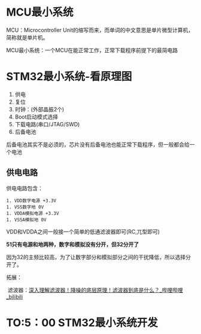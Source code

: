 # MCU最小系统

MCU：Microcontroller Unit的缩写而来，而单词的中文意思是单片微型计算机，简称就是单片机。

MCU最小系统：一个MCU在能正常工作，正常下载程序前提下的最简电路

# STM32最小系统-看原理图

1. 供电
2. 复位
3. 时钟：(外部晶振2个)
4. Boot启动模式选择
5. 下载电路(串口/JTAG/SWD)
6. 后备电池

后备电池其实不是必须的，芯片没有后备电池也能正常下载程序，但一般都会给一个电池

## 供电电路

供电电路包含：

	1. VDD数字电源 +3.3V
	1. VSS数字地 0V
	1. VDDA模拟电源 +3.3V
	1. VSSA模拟地 0V

VDD和VDDA之间一般接一个简单的低通滤波器即可(RC,兀型即可)

**51只有电源和地两种，数字和模拟没有分开，但32分开了**

因为32的主频比较高，为了让数字部分和模拟部分之间的干扰降低，所以选择分开了。

拓展：

​	滤波器：[深入理解滤波器！降噪的底层原理！滤波器到底是什么？_哔哩哔哩_bilibili](https://www.bilibili.com/video/BV1ri4y1y7yG/?spm_id_from=333.337.search-card.all.click&vd_source=f93c8585ef862d160908fb95eb833f84)

# TO:5：00 STM32最小系统开发